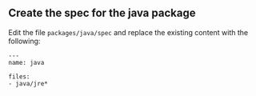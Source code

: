 ## Create the spec for the java package


Edit the file `packages/java/spec` and replace the existing content with the following:

```
---
name: java

files:
- java/jre*
```
